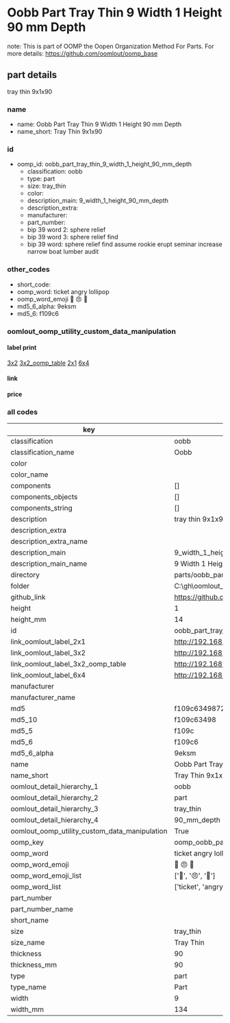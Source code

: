 # Oobb Part Tray Thin 9 Width 1 Height 90 mm Depth  

note: This is part of OOMP the Oopen Organization Method For Parts. For more details: https://github.com/oomlout/oomp_base

##  part details
  



tray thin 9x1x90



### name
* name: Oobb Part Tray Thin 9 Width 1 Height 90 mm Depth
* name_short: Tray Thin 9x1x90 
### id
* oomp_id: oobb_part_tray_thin_9_width_1_height_90_mm_depth
  * classification: oobb
  * type: part
  * size: tray_thin
  * color: 
  * description_main: 9_width_1_height_90_mm_depth
  * description_extra: 
  * manufacturer: 
  * part_number: 
  * bip 39 word 2: sphere relief
  * bip 39 word 3: sphere relief find
  * bip 39 word: sphere relief find assume rookie erupt seminar increase narrow boat lumber audit

### other_codes
* short_code: 
* oomp_word: ticket angry lollipop
* oomp_word_emoji :ticket: :angry: :lollipop:
* md5_6_alpha: 9eksm
* md5_6: f109c6






### oomlout_oomp_utility_custom_data_manipulation
#### label print
[3x2](http://192.168.1.245:1112/?label=oomp%209eksm)
[3x2_oomp_table](http://192.168.1.108:1112/?label=oomp%209eksm)
[2x1](http://192.168.1.242:1112/?label=oomp%209eksm)
[6x4](http://192.168.1.55:1112/?label=oomp%209eksm)    

#### link

                              

#### price







### all codes 
| key | value |  
| --- | --- |  
| classification | oobb |  
| classification_name | Oobb |  
| color |  |  
| color_name |  |  
| components | [] |  
| components_objects | [] |  
| components_string | [] |  
| description | tray thin 9x1x90 |  
| description_extra |  |  
| description_extra_name |  |  
| description_main | 9_width_1_height_90_mm_depth |  
| description_main_name | 9 Width 1 Height 90 mm Depth |  
| directory | parts/oobb_part_tray_thin_9_width_1_height_90_mm_depth |  
| folder | C:\gh\oomlout_oobb_version_4_generated_parts\things\oobb_part_tray_thin_9_width_1_height_90_mm_depth |  
| github_link | https://github.com/oomlout/oomlout_oomp_part_src/tree/main/parts/oobb_part_tray_thin_9_width_1_height_90_mm_depth |  
| height | 1 |  
| height_mm | 14 |  
| id | oobb_part_tray_thin_9_width_1_height_90_mm_depth |  
| link_oomlout_label_2x1 | http://192.168.1.242:1112/?label=oomp%209eksm |  
| link_oomlout_label_3x2 | http://192.168.1.245:1112/?label=oomp%209eksm |  
| link_oomlout_label_3x2_oomp_table | http://192.168.1.108:1112/?label=oomp%209eksm |  
| link_oomlout_label_6x4 | http://192.168.1.55:1112/?label=oomp%209eksm |  
| manufacturer |  |  
| manufacturer_name |  |  
| md5 | f109c6349872b87133dde0dead6d568b |  
| md5_10 | f109c63498 |  
| md5_5 | f109c |  
| md5_6 | f109c6 |  
| md5_6_alpha | 9eksm |  
| name | Oobb Part Tray Thin 9 Width 1 Height 90 mm Depth |  
| name_short | Tray Thin 9x1x90  |  
| oomlout_detail_hierarchy_1 | oobb |  
| oomlout_detail_hierarchy_2 | part |  
| oomlout_detail_hierarchy_3 | tray_thin |  
| oomlout_detail_hierarchy_4 | 90_mm_depth |  
| oomlout_oomp_utility_custom_data_manipulation | True |  
| oomp_key | oomp_oobb_part_tray_thin_9_width_1_height_90_mm_depth |  
| oomp_word | ticket angry lollipop |  
| oomp_word_emoji | :ticket: :angry: :lollipop: |  
| oomp_word_emoji_list | [':ticket:', ':angry:', ':lollipop:'] |  
| oomp_word_list | ['ticket', 'angry', 'lollipop'] |  
| part_number |  |  
| part_number_name |  |  
| short_name |  |  
| size | tray_thin |  
| size_name | Tray Thin |  
| thickness | 90 |  
| thickness_mm | 90 |  
| type | part |  
| type_name | Part |  
| width | 9 |  
| width_mm | 134 |  
